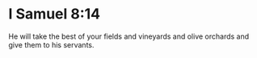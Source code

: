# I Samuel 8:14

He will take the best of your fields and vineyards and olive orchards and give them to his servants.
